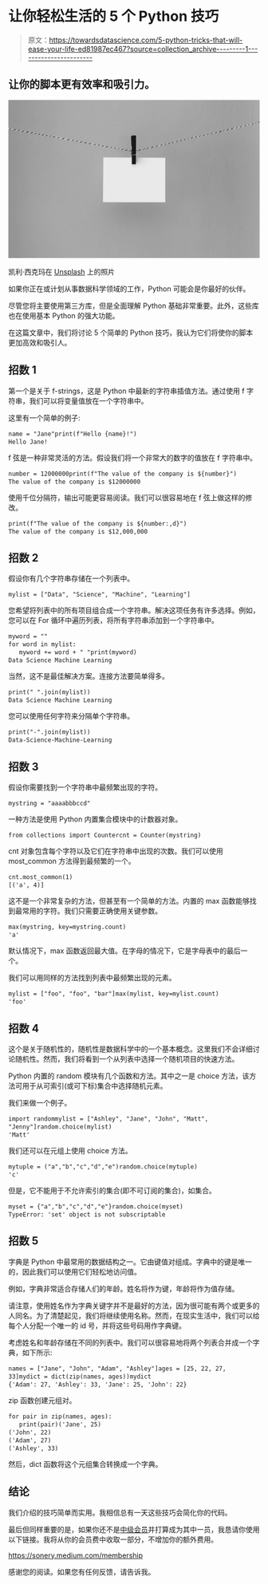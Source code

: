 # 让你轻松生活的 5 个 Python 技巧

> 原文：<https://towardsdatascience.com/5-python-tricks-that-will-ease-your-life-ed81987ec467?source=collection_archive---------1----------------------->

## 让你的脚本更有效率和吸引力。

![](img/cb4e69047570ca0411c2e4090db3e67f.png)

凯利·西克玛在 [Unsplash](https://unsplash.com/s/photos/simple?utm_source=unsplash&utm_medium=referral&utm_content=creditCopyText) 上的照片

如果你正在或计划从事数据科学领域的工作，Python 可能会是你最好的伙伴。

尽管您将主要使用第三方库，但是全面理解 Python 基础非常重要。此外，这些库也在使用基本 Python 的强大功能。

在这篇文章中，我们将讨论 5 个简单的 Python 技巧，我认为它们将使你的脚本更加高效和吸引人。

## 招数 1

第一个是关于 f-strings，这是 Python 中最新的字符串插值方法。通过使用 f 字符串，我们可以将变量值放在一个字符串中。

这里有一个简单的例子:

```
name = "Jane"print(f"Hello {name}!")
Hello Jane!
```

f 弦是一种非常灵活的方法。假设我们将一个非常大的数字的值放在 f 字符串中。

```
number = 12000000print(f"The value of the company is ${number}")
The value of the company is $12000000
```

使用千位分隔符，输出可能更容易阅读。我们可以很容易地在 f 弦上做这样的修改。

```
print(f"The value of the company is ${number:,d}")
The value of the company is $12,000,000
```

## 招数 2

假设你有几个字符串存储在一个列表中。

```
mylist = ["Data", "Science", "Machine", "Learning"]
```

您希望将列表中的所有项目组合成一个字符串。解决这项任务有许多选择。例如，您可以在 For 循环中遍历列表，将所有字符串添加到一个字符串中。

```
myword = ""
for word in mylist:
   myword += word + " "print(myword)
Data Science Machine Learning
```

当然，这不是最佳解决方案。连接方法要简单得多。

```
print(" ".join(mylist))
Data Science Machine Learning
```

您可以使用任何字符来分隔单个字符串。

```
print("-".join(mylist))
Data-Science-Machine-Learning
```

## 招数 3

假设你需要找到一个字符串中最频繁出现的字符。

```
mystring = "aaaabbbccd"
```

一种方法是使用 Python 内置集合模块中的计数器对象。

```
from collections import Countercnt = Counter(mystring)
```

cnt 对象包含每个字符以及它们在字符串中出现的次数。我们可以使用 most_common 方法得到最频繁的一个。

```
cnt.most_common(1)
[('a', 4)]
```

这不是一个非常复杂的方法，但甚至有一个简单的方法。内置的 max 函数能够找到最常用的字符。我们只需要正确使用关键参数。

```
max(mystring, key=mystring.count)
'a'
```

默认情况下，max 函数返回最大值。在字母的情况下，它是字母表中的最后一个。

我们可以用同样的方法找到列表中最频繁出现的元素。

```
mylist = ["foo", "foo", "bar"]max(mylist, key=mylist.count)
'foo'
```

## 招数 4

这个是关于随机性的，随机性是数据科学中的一个基本概念。这里我们不会详细讨论随机性。然而，我们将看到一个从列表中选择一个随机项目的快速方法。

Python 内置的 random 模块有几个函数和方法。其中之一是 choice 方法，该方法可用于从可索引(或可下标)集合中选择随机元素。

我们来做一个例子。

```
import randommylist = ["Ashley", "Jane", "John", "Matt", "Jenny"]random.choice(mylist)
'Matt'
```

我们还可以在元组上使用 choice 方法。

```
mytuple = ("a","b","c","d","e")random.choice(mytuple)
'c'
```

但是，它不能用于不允许索引的集合(即不可订阅的集合)，如集合。

```
myset = {"a","b","c","d","e"}random.choice(myset)
TypeError: 'set' object is not subscriptable
```

## 招数 5

字典是 Python 中最常用的数据结构之一。它由键值对组成。字典中的键是唯一的，因此我们可以使用它们轻松地访问值。

例如，字典非常适合存储人们的年龄。姓名将作为键，年龄将作为值存储。

请注意，使用姓名作为字典关键字并不是最好的方法，因为很可能有两个或更多的人同名。为了清楚起见，我们将继续使用名称。然而，在现实生活中，我们可以给每个人分配一个唯一的 id 号，并将这些号码用作字典键。

考虑姓名和年龄存储在不同的列表中。我们可以很容易地将两个列表合并成一个字典，如下所示:

```
names = ["Jane", "John", "Adam", "Ashley"]ages = [25, 22, 27, 33]mydict = dict(zip(names, ages))mydict
{'Adam': 27, 'Ashley': 33, 'Jane': 25, 'John': 22}
```

zip 函数创建元组对。

```
for pair in zip(names, ages):
   print(pair)('Jane', 25) 
('John', 22) 
('Adam', 27) 
('Ashley', 33)
```

然后，dict 函数将这个元组集合转换成一个字典。

## 结论

我们介绍的技巧简单而实用。我相信总有一天这些技巧会简化你的代码。

最后但同样重要的是，如果你还不是[中级会员](https://sonery.medium.com/membership)并打算成为其中一员，我恳请你使用以下链接。我将从你的会员费中收取一部分，不增加你的额外费用。

<https://sonery.medium.com/membership>  

感谢您的阅读。如果您有任何反馈，请告诉我。